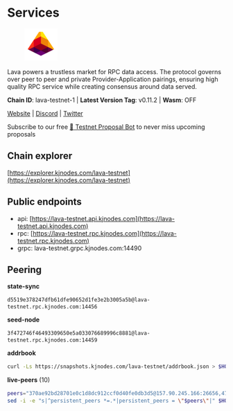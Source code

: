 # Services

<figure><img src="https://raw.githubusercontent.com/kj89/cosmos-images/main/logos/lava.png" alt=""><figcaption></figcaption></figure>

Lava powers a trustless market for RPC data access. The protocol  governs over peer to peer and private Provider-Application pairings,  ensuring high quality RPC service while creating consensus around data served.

**Chain ID**: lava-testnet-1 | **Latest Version Tag**: v0.11.2 | **Wasm**: OFF

[Website](https://lavanet.xyz) | [Discord](https://discord.com/invite/Tbk5NxTCdA) | [Twitter](https://twitter.com/lavanetxyz)



Subscribe to our free [🤖 Testnet Proposal Bot](https://t.me/kjnodes_testnet_proposal_bot) to never miss upcoming proposals


## Chain explorer
[https://explorer.kjnodes.com/lava-testnet](https://explorer.kjnodes.com/lava-testnet)

## Public endpoints

* api: [https://lava-testnet.api.kjnodes.com](https://lava-testnet.api.kjnodes.com)
* rpc: [https://lava-testnet.rpc.kjnodes.com](https://lava-testnet.rpc.kjnodes.com)
* grpc: lava-testnet.grpc.kjnodes.com:14490

## Peering

**state-sync**

```text
d5519e378247dfb61dfe90652d1fe3e2b3005a5b@lava-testnet.rpc.kjnodes.com:14456
```

**seed-node**

```text
3f472746f46493309650e5a033076689996c8881@lava-testnet.rpc.kjnodes.com:14459
```

**addrbook**
```bash
curl -Ls https://snapshots.kjnodes.com/lava-testnet/addrbook.json > $HOME/.lava/config/addrbook.json
```

**live-peers** (10)
```bash
peers="370ae92bd28701e0c1d8dc912ccf0d40fe0db3d5@157.90.245.166:26656,47385d0a7051109de5342e3b27890c4a4b9e0763@65.108.72.233:16656,f68c57ca955420779773f9320a6b7710c2b29f73@188.191.36.222:26656,bb8c8cea499a1fa7e97922b5a9882c2360c6575a@176.103.222.21:26656,433be6210ad6350bebebad68ec50d3e0d90cb305@217.13.223.167:60856,5c2a752c9b1952dbed075c56c600c3a79b58c395@185.16.39.172:27066,653bb90f4e8a1db9dbbeadd7bd5ae7fd1e1bb7e6@65.108.101.4:23356,035d086cc418352aba9e679e079f17391791ccc6@178.208.252.54:27656,d5519e378247dfb61dfe90652d1fe3e2b3005a5b@65.109.68.190:14456,4373d820675ffcad758892bbd8e442d545cb1f4b@86.111.48.155:26656"
sed -i -e "s|^persistent_peers *=.*|persistent_peers = \"$peers\"|" $HOME/.lava/config/config.toml
```
